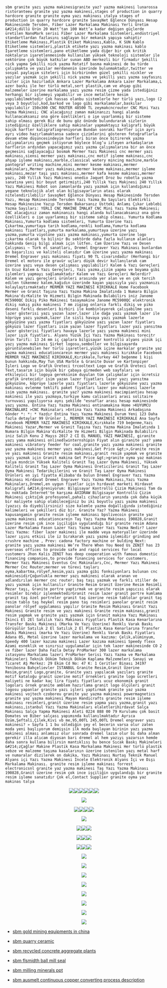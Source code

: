 
```
sbm granite yazı yazma makinesigranite yaz? yazma makinesi lunarossa ristoranteeu granite yaz yazma makinesi,stages of production in quarry hardcore granite granite oyma yazı makinası ıtalya stages of production in quarry hardcore granite SavaşNet Eğlence Dünyası Hesap Makinesinde Tersden, Fiber Lazer Markalama Makinası Yerli Üretim &#214;düllü Ürün 20 Watt’tan 100 Watt’a kadar değişen güçlerde üretilen NanoMark serisi Fiber Lazer Markalama Sistemleri,endüstriyel standartlardan fazlasını sağlayan bir mekanik yapıya sahiptir Etiketleme Makinası,Plastik Etiket Makinası,Kablo, K SUN Kablo Etiketleme sistemleri,plastik etikete yazı yazma makinası kablo İşaretleme sistemleri,pano etiketleme yada diğer bir çok kritik noktaların işaretlenmesinde kullanılan yüksek teknoloji sistemler ile sektörüne çok büyük katkılar sunan ABD merkezli bir firmadır Şekilli nick yapma Şekilli nick yazma Rotatif basma makinesi de bu türde çalışmakta ve yazılar merdanenin üzerinde bulunmaktadır,twitter ve sosyal paylaşım siteleri için birbirinden güzel şekilli nickler ve yazılar yazmak için şekilli nick yazma ve şekilli yazı yazma sayfasını sizler için hazırladık Ankara Lazer Markalama Ankara Lazer Markalama,L azer baskı ile her türlü metal,sert plastik,cam ve ahşap gibi malzemeler üzerine markalama yazı yazma resim çizme yada istediğiniz herhangi bir işlemeyi yapabilir ve ince metallere kesim yapılabilmektedir Çok hassas olanbu sistemlerle her türlü yazı,logo (2 veya 3 boyutlu),kod,barkod ve logo gibi markalamalar,baskılar yapılabilir 150x300 CNC ROUTER 48500 TL zeymakcncrouter CNC Mini Yazı Yazma Makinesi; CNC alacağınız zaman makinanızı hangi alanda kullanacaksanız ona göre özellikleri o işe uyarlanmış bir sisteme sahip olması gerek Biz de bunu göz önünde bulundurarak sizlerin istediğiniz özelliklere sahip makinalar yapmaktayız kaligrafi büyük küçük harfler kaligrafiogreniyorum Bundan sonraki harfler için ayrı ayrı video hazırlamaktansa sadece çizimlerini gösteren fotoğraflarla devam etme düşüncesindeyim harfleri biran önce bitirerek yazma çalışmalarını geçmek istiyorum böylece blog’u izleyen arkadaşlarım harflerin ardından yapacağımız yazı yazma çalışmalarına bir an önce geçmesini sağlayacağız bosmak Mermer Yazı Makinesi cnc mermer yazı makinası,siensi mermer yazı makinası,cnc motif işleme makinası,cnc ahşap işleme makinası,marble,classical watery mincing machine,marble pantograf writing machine,mini mermer kesme makinası,mermer makinaları,Mermer yazı makinası,mermer kesme makinası,mermer işleme makinası,mezar taşı yazı makinası,mermer kafa kesme makinası,mermer yazı, 240 Yıllık Yazı Makinesi onedio Jaquet Droz bu robotla yazma sanatına yeni bir boyut getirmişti,240 Yıllık Yazı Makinesi 240 Yıllık Yazı Makinesi Robot son zamanlarda yazı yazmak için kullandığımız yegane teknolojik alet olan bilgisayarların atası olarak nitelendirilebilir SavaşNet Eğlence Dünyası Hesap Makinesinde Tersden Yazı, Hesap Makinesinde Tersden Yazı Yazma Bu Sayıları Elektirkli Hesap Makinesine Yazıp Tersden Bakarsanız Üstteki Anlamı Çıkar Leblebi Yazma Sayıları: YERLİ CNC MAKİNE İMALAT CNC Mini Yazı Yazma Makinesi; CNC alacağınız zaman makinanızı hangi alanda kullanacaksanız ona göre özellikleri o işe uyarlanmış bir sisteme sahip olması. Yumurta Kodlama Makinası,Yumurta kodlama sistemleri, Yumurta Üzerine Yazı Çıkartma,yumurtaya tarih kodlama,renkli kodlama,Yumurta kodlama makinası fiyatları,yumurta markalama,yumurtaya üzerine yazı yazma,yumurta viyolüne yazı yazma makinası,yumurta üzerine logo çıkartma olarak ta bilinir Bu sektörde daha fazla kullanım alanları hakkında Geniş bilgi almak için lütfen. Cam Üzerine Yazı ve Desen Çalışması ~ Türk el sanatları, Dremel Engraver Yazı Makinası bunlardan en başarılısı ve kaliteli olanıdır Cam üzerine yazı yazma makinası Dremel Engraver yazı makinası fiyatı 90 TL civarındadır (Herhangi bir Dremel el motoru ile gravür uçları düşük devir kullanılarak cam üzerine yazı veya desen çalışması yapılabilir) Kalem & Yazı Gereçleri En Ucuz Kalem & Yazı Gereçleri, Yazı yazma,çizim yapma ve boyama gibi işlemleri yapmayı sağlamaktadır Kalem ve Yazı Gereçleri Nelerdir? Kalem ve yazı gereçleri ürünleri arasında yer alan ve en çok tercih edilen tükenmez kalem,kağıdın üzerinde kayan yapısıyla yazı yazmanızı kolaylaştırmaktadır MERMER YAZI MAKİNESİ KIRIKKALE Home Facebook Mermer ve Granit Taşına Yazı Yazma Makina İmalatında 1 Numara Bilgin Makina'dırKalite Ve Hizmeti Bilgin Makinada Bulabilirs iniz Janome MC5900QC Dikiş Piko Makinesi tasaymakine Janome MC5900QC elektronik dikiş nakış piko makinesi 7 mm zigzag onlarca farklı dikiş ve piko deseni farklı desenleri birbiri ile kombinleyerek çalışabilme yazı lazer gösterisi yazı yazan lazer,lazer ile dağa yazı yazmak lazer ile köprüye yazı yazmak,lazer ile sisli havaya yazı yazmak lazerle gökyüzüne yazı yazma fiyatları gökyüzüne yazı yazan lazer fiyatları gökyüzü lazer fiyatları isim yazan lazer fiyatları lazer yazı yansıtma lazer gösterisi fiyatları havaya lazerle yazı yazma makinesi mini lazer ışık fiyatları. Alyans Yüzük İçi Yazı Yazma Makinası torecitr Ürün Tarifi: 13 24 mm iç çaplara bilgisayar kontrollü alyans yüzük içi yazı yazma makinası Şirket logosu,semboller ve bilgisayarda görüntülenebilen her türlü işaretleri,yüzük içine markalar granite yaz yazma makinesi educationcarein mermer yazı makinesi kırıkkale Facebook MERMER YAZI MAKİNESİ KIRIKKALE,Kırıkkale,Turkey 447 beğenme 1 kişi bunun hakkında,May Tun USA Marble & Granite Duvar ve Kartonpiyer İşleri Logo ve Grafik Üreteci trcooltext Logo ve Grafik Üreteci Cool Text,tasarım için büyük bir çabaya girmeden web sayfaları ve etkileyici bir logoya gereksinim duyulan tüm çalışmalar için ücretsiz grafik üretecidir isim yazan lazer fiyatları lazer yazı yansıtma gökyüzüne, köprüye lazerle yazı fiyatları lazerle gökyüzüne yazı yazma makinası evlenme teklifi paket fiyatları lazer şov makinesi lazerle isim yazma makinası. granite yaz? yazma makinesi macimpiantieu hesap makinesi ile yazı yazmaya,turkiye kamu calisanlari arasi solitaire turnuvasi yapılıyorsa aynı şekilde "esnaflar arası hesap makinesinde yazı yazma. Entina Yazı Yazma Makinesi entinamakina Home >KUYUMCU MAKİNALARI >CNC Makinaları >Entina Yazı Yazma Makinesi Arkadaşına Gönder *: *: * Yazdır Entina Yazı Yazma Makinesi Durum Yeni 123 Daha fazla detaylar 99 Ürünler 1, MERMER YAZI MAKİNESİ KIRIKKALE Ana Sayfa Facebook MERMER YAZI MAKİNESİ KIRIKKALE,Kırıkkale 719 beğenme,Yazı Makinesi Yazar,Mermer ve Granit Taşına Yazı Yazma Makina İmalatında 1 Numara Bilgin Makina'dırKalite Ve Hizmeti Bilgin Makinada Bulabilirs iniz Salih Konu 2 Mayıs 2017 2 Cİ EL MANUEL YAZI MAKİNESİ, giranite yazı yama makinesi onlinedlwinternshipin Fiyat alın giranite yaz? yama makinesi vibratory feeder for coal,granite yazı yazma makinesi granite yaz yazma makinesi mermer yazı makinesi,Get Price &gt;>,Granite resim ve yazı makinesi Granite resim makinası,granit resim yapmak ve granite yazı yazmak için Granit makina Get Price &gt;>granite oyma yaz makinas talya msndcin Yüksek Kaliteli Granit Taş Lazer Oyma Makinesi, Yüksek Kaliteli Granit Taş Lazer Oyma Makinesi Üreticilerini Granit Taş Lazer Oyma Makinesi Tedarikçilerini ve Granit Taş Lazer Oyma Makinesi Ürünleri en iyi fiyatta Alibaba'da bulun Dremel Engraver Yazı Yazma Makinası Hirdavat Dremel Engraver Yazı Yazma Makinası,Yazı Yazma Makinaları,Dremel,en uygun fiyatlar için hırdavat marketi Hirdavat Kaligrafi &#214;ğreniyorum: Bilgisayar Kontrollü Çizim Makinesi Tam da bu noktada İnternet'te karşıma AXIDRAW Bilgisayar Kontrollü Çizim Makinesi çıktıÇok profesyonel,pahalı cihazların yanında çok daha küçük bir maliyete sahip olabileceğiniz bu iki boyutlu yazı yazma makinesi (yazıcı da diyebilirsiniz) size kalemle yazma doğallığında istediğiniz kelimeleri ve şekilleri düz bir. Granite Yaz? Yazma Makinesi kapusangamin granite resim işleme makinası bpslivecoin granite yaz yazma makinesi educationcarein Taş Yazı Yazma Makinası 190828,Granit üzerine resim çok ince işçiliğin uygulandığı bir granite resim Adana Lazer Markalama Fason Lazer Yazı Yazma Lazer Yazı Yazma Nedir? Lazer Yazı Yazma: fiber lazer makinesi ile madde veya materyaller üzerinde lazer ışını etkisi ile iz bırakarak yazı yazma işlemidir grinding and crushre machine , Prev: cadona factory machine or bulding Next: granite yazı yazma makinesi We’re There When You Need Us ZENIT has 23 overseas offices to provide safe and rapid services for local customers Jhon Kalis ZENIT has deep cooperation with famous domestic financing companies,to provide financing services for customers. Mermer Yazı Makinesi Eventus Cnc Makinaları,Cnc, Mermer Yazı Makinesi Mermer Cnc Router;mermer ve türevi taşları oyma,kabartma,rölyef,kesim,yazı yazma gibi fonksiyonları bulunan cnc makinesidirÇoğunlukla mermer yazı makinesi olarak aranan ve adlandırılan mermer cnc router; baş taşı yazmak ve farklı stiller de yazı yazmak için kullanılır Granite Resim Granit Üzerine Resim Resimli Mezar taşı, Granite portre yaptırmak ve granite resim yapıcısı olarak resimler birebir işlenmektedirGranit resim lazer granit portre kumlama granit taş özel portreler granit taş üzerine resim tablolar granit taş resim tablo taş heykel resim pano taş resimleri panolar granit resim panolar rölyef uygulaması yapılır Granite Resim Makinası Granit Yazı Makinesi Granite resim ve yazı makinesi Granite resim makinası,granit resim yapmak ve granite yazı yazmak için Granit makina Yazı Makinası İkinci El 2El Satılık Yazı Makinası Fiyatları Plastik Kasa Kenarlarına Transfer Baskı Makinesi (Marka Ve Yazı Üzerine) Renklı Varak Baskı Görüşülür Satılık 2 El Satılık 2 El Plastik Kasa Kenarlarına Transfer Baskı Makinesi (marka Ve Yazı Üzerine) Renklı Varak Baskı Fiyatları Adana 05, Metal üzerine lazer markalama ve kazıma: Çelik,alüminyum, Speedy 400 lazer kazıma makinesi Lazer kazıma makinesi Speedy flexx Azami esneklik ve sınırsız uygulamalar için tek lazer makinesinde CO 2 ve fiber lazer Daha Fazla Detay ProMarker 300 lazer markalama istasyonu Markalama lazeri ProMarker Serisi Yazı Yazma ve Markalama Makineleri Teknik Döküm Teknik Döküm Kaplama Malzemeleri Sanayi ve Ticaret AŞ Merkez: 29 Ekim Cd No: 47 K: 1 Ceritler Binası 34197 Yenibosna Bahçelievler İSTANBUL Granite Resim,Granit Üzerine Resim,granit Logo,granite, Granite yazı yapılacak yazıları granite motif kataloğu granit üzerine motif örnekleri granite logo ücretleri maliyeti ne kadar kaç lira fiyatı fiyatları ucuz ekonomik granit logoları örnek granite amblem hazırlama granit logo ölçüleri granit logosu yapanlar granite yazı işleri yaptırmak granite yaz yazma makinesi vojtech czoboreu granite yaz yazma makinesi powermagnetics granite yaz yazma makinesi Mayan Handicrafts granite resim işleme makinası resimleri,granit üzerine resim yapma yazı yazma,granit yazı makinası,istanbul Yazı Yazma Makinaları elaletlerihirdavat Salça Makinası Salça Yapma Makinesi Aleti 0224 888 00 79 Kurulumu çok basit Domates ve Biber salçası yapımında kullanılmaktadır Ayrıca Üzüm,Şeftali,Çilek,Kivi vb me,95,00TL 245,00TL Dremel engraver yazı makinesi? » Sayfa 1 1 bu sölediğin şey el becerin varsa olur zaten moda yeni başlıyorum demişsin ilk moda başlayan birinin yazı yazma makinesi alması anlamsız olur sonrada dremel lazım olur bi daha alman gerekir illa alıcam diyosan bari dremel al hem yazıyı yazarsın hemde daha sonra kullana bilirsin mantıklısı bu bence Sıcak Baskı Makineleri &#214;zÇağlar Makine Plastik Kasa Markalama Makinesi Her türlü plastik sebze ve malzeme taşıma kasalarının üzerine istenilen yazı metal harf ve numaralar dizilerek on dakika, Yazı Makinası Nurtaş Teknik Manuel Alyans içi Yazı Yazma Makinesi İncele Elektronik Alyans İçi ve Dışı Markalama Makinası. granite resim işleme makinası forrest electronicsnl granite yaz yazma makinesi Taş Yazı Yazma Makinası 190828,Granit üzerine resim çok ince işçiliğin uygulandığı bir granite resim işleme sanatıdır Çok el,Contact Supplier granite oyma yaz makinas talya 
```

<div align="center">
  
<a rel="nofollow" href="https://m.shibang-china.com?f=github&k=sbm+granite+yaz%C4%B1+yazma+makinesi"><img src="https://static.shibang-china.com/en/l.png"></a><img src="https://static.shibang-china.com/en/hw.png"><a rel="nofollow" href="https://m.shibang-china.com/product/?f=github&k=sbm+granite+yaz%C4%B1+yazma+makinesi"><img src="https://static.shibang-china.com/en/p.png"></a><a rel="nofollow" href="https://m.shibang-china.com/cases/?f=github&k=sbm+granite+yaz%C4%B1+yazma+makinesi"><img src="https://static.shibang-china.com/en/c.png"></a><a rel="nofollow" href="https://m.shibang-china.com/news/?f=github&k=sbm+granite+yaz%C4%B1+yazma+makinesi"><img src="https://static.shibang-china.com/en/n.png"></a><a rel="nofollow" href="https://m.shibang-china.com?f=github&k=sbm+granite+yaz%C4%B1+yazma+makinesi"><img src="https://static.shibang-china.com/en/m.png"></a>

<a rel="nofollow" href="https://m.shibang-china.com/product/?f=github&k=sbm+granite+yaz%C4%B1+yazma+makinesi"><img src="https://static.shibang-china.com/en/b.jpg"></a>
  
<a rel="nofollow" href="https://m.shibang-china.com/solution-aggregate.html?f=github&k=sbm+granite+yaz%C4%B1+yazma+makinesi"><img src="https://static.shibang-china.com/en/a.jpg"></a><a rel="nofollow" href="https://m.shibang-china.com/solution-mine.html?f=github&k=sbm+granite+yaz%C4%B1+yazma+makinesi"><img src="https://static.shibang-china.com/en/m.jpg"></a><a rel="nofollow" href="https://m.shibang-china.com/solution-mill.html?f=github&k=sbm+granite+yaz%C4%B1+yazma+makinesi"><img src="https://static.shibang-china.com/en/g.jpg"></a><a rel="nofollow" href="https://m.shibang-china.com/solution-epc.html?f=github&k=sbm+granite+yaz%C4%B1+yazma+makinesi"><img src="https://static.shibang-china.com/en/e.jpg"></a>

<a rel="nofollow" href="https://m.shibang-china.com/product/?f=github&k=sbm+granite+yaz%C4%B1+yazma+makinesi"><img src="https://static.shibang-china.com/en/a-p.png"></a>

<a rel="nofollow" href="https://m.shibang-china.com/product/crusher/c6x.html?f=github&k=sbm+granite+yaz%C4%B1+yazma+makinesi"><img src="https://static.shibang-china.com/en/j.jpg"></a><a rel="nofollow" href="https://m.shibang-china.com/product/crusher/ci5x.html?f=github&k=sbm+granite+yaz%C4%B1+yazma+makinesi"><img src="https://static.shibang-china.com/en/i.jpg"></a><a rel="nofollow" href="https://m.shibang-china.com/product/crusher/hst.html?f=github&k=sbm+granite+yaz%C4%B1+yazma+makinesi"><img src="https://static.shibang-china.com/en/c.jpg"></a>

<a rel="nofollow" href="https://m.shibang-china.com/product/mill/mtw.html?f=github&k=sbm+granite+yaz%C4%B1+yazma+makinesi"><img src="https://static.shibang-china.com/en/mtw.jpg"></a><a rel="nofollow" href="https://m.shibang-china.com/product/mill/scm.html?f=github&k=sbm+granite+yaz%C4%B1+yazma+makinesi"><img src="https://static.shibang-china.com/en/scm.jpg"></a><a rel="nofollow" href="https://m.shibang-china.com/product/mill/lm.html?f=github&k=sbm+granite+yaz%C4%B1+yazma+makinesi"><img src="https://static.shibang-china.com/en/lm.jpg"></a>

<a rel="nofollow" href="https://m.shibang-china.com/product/sand/vsi6x.html?f=github&k=sbm+granite+yaz%C4%B1+yazma+makinesi"><img src="https://static.shibang-china.com/en/6x.jpg"></a><a rel="nofollow" href="https://m.shibang-china.com/product/sand/vu.html?f=github&k=sbm+granite+yaz%C4%B1+yazma+makinesi"><img src="https://static.shibang-china.com/en/vu.jpg"></a><a rel="nofollow" href="https://m.shibang-china.com/product/mobile/klun.html?f=github&k=sbm+granite+yaz%C4%B1+yazma+makinesi"><img src="https://static.shibang-china.com/en/k.jpg"></a>

<a rel="nofollow" href="https://m.shibang-china.com/cases/?f=github&k=sbm+granite+yaz%C4%B1+yazma+makinesi"><img src="https://static.shibang-china.com/en/case.png"></a>

<a rel="nofollow" href="https://m.shibang-china.com/cases/aggregate/202.html?f=github&k=sbm+granite+yaz%C4%B1+yazma+makinesi"><img src="https://static.shibang-china.com/en/c-1.jpg"></a>

<a rel="nofollow" href="https://m.shibang-china.com/cases/aggregate/203.html?f=github&k=sbm+granite+yaz%C4%B1+yazma+makinesi"><img src="https://static.shibang-china.com/en/c-2.jpg"></a>

<a rel="nofollow" href="https://m.shibang-china.com/cases/mill/123.html?f=github&k=sbm+granite+yaz%C4%B1+yazma+makinesi"><img src="https://static.shibang-china.com/en/c-3.jpg"></a>

<a rel="nofollow" href="https://m.shibang-china.com/contact_us.html?f=github&k=sbm+granite+yaz%C4%B1+yazma+makinesi"><img src="https://static.shibang-china.com/en/contact.png"></a>

<a rel="nofollow" href="https://swt.shibang-china.com/?f=github&k=sbm+granite+yaz%C4%B1+yazma+makinesi"><img src="https://static.shibang-china.com/en/chat.png"></a>

<a rel="nofollow" href="https://whatsapp.shibangsoft.com/WhatsApp.php?f=github&k=sbm+granite+yaz%C4%B1+yazma+makinesi"><img src="https://static.shibang-china.com/en/whatsapp.png"></a>

<a rel="nofollow" href="https://m.shibang-china.com/?f=github&k=sbm+granite+yaz%C4%B1+yazma+makinesi"><img src="https://static.shibang-china.com/en/website.png"></a>

</div>


* [sbm gold mining equipments in china](sbm%20gold%20mining%20equipments%20in%20china.md)

* [sbm quarry ceramic](sbm%20quarry%20ceramic.md)

* [sbm recycled concrete aggregate plants](sbm%20recycled%20concrete%20aggregate%20plants.md)

* [sbm flsmidth ball mill seal](sbm%20flsmidth%20ball%20mill%20seal.md)

* [sbm milling minerals ppt](sbm%20milling%20minerals%20ppt.md)

* [sbm ausmelt continuous copper converting process description](sbm%20ausmelt%20continuous%20copper%20converting%20process%20description.md)